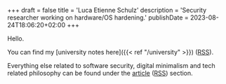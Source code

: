 +++
draft = false
title = 'Luca Etienne Schulz'
description = 'Security researcher working on hardware/OS hardening.'
publishDate = 2023-08-24T18:06:20+02:00
+++

Hello.

You can find my [university notes here]({{< ref "/university" >}}) ([RSS](/university/index.xml)).

Everything else related to software security, digital minimalism and tech related philosophy can be found under the [article](/article) ([RSS](http://localhost:1313/article/index.xml)) section.